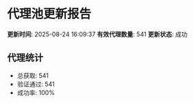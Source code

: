 # 代理池更新报告

**更新时间**: 2025-08-24 16:09:37
**有效代理数量**: 541
**更新状态**:  成功

## 代理统计
- 总获取: 541
- 验证通过: 541
- 成功率: 100%
